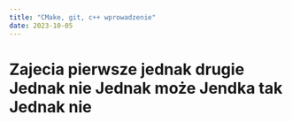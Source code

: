 ```yaml
---
title: "CMake, git, c++ wprowadzenie"
date: 2023-10-05
---
```


# Zajecia pierwsze jednak drugie Jednak nie Jednak może  Jendka tak Jednak nie

